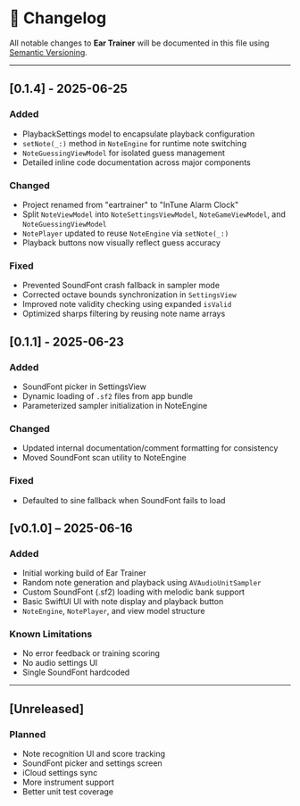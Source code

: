 # 📜 Changelog

All notable changes to **Ear Trainer** will be documented in this file using [Semantic Versioning](https://semver.org/).

---
## [0.1.4] - 2025-06-25

### Added

- PlaybackSettings model to encapsulate playback configuration
- `setNote(_:)` method in `NoteEngine` for runtime note switching
- `NoteGuessingViewModel` for isolated guess management
- Detailed inline code documentation across major components

### Changed

- Project renamed from "eartrainer" to "InTune Alarm Clock"
- Split `NoteViewModel` into `NoteSettingsViewModel`, `NoteGameViewModel`, and `NoteGuessingViewModel`
- `NotePlayer` updated to reuse `NoteEngine` via `setNote(_:)`
- Playback buttons now visually reflect guess accuracy

### Fixed

- Prevented SoundFont crash fallback in sampler mode
- Corrected octave bounds synchronization in `SettingsView`
- Improved note validity checking using expanded `isValid`
- Optimized sharps filtering by reusing note name arrays
  
## [0.1.1] - 2025-06-23

### Added
- SoundFont picker in SettingsView
- Dynamic loading of `.sf2` files from app bundle
- Parameterized sampler initialization in NoteEngine

### Changed
- Updated internal documentation/comment formatting for consistency
- Moved SoundFont scan utility to NoteEngine

### Fixed
- Defaulted to sine fallback when SoundFont fails to load

## [v0.1.0] – 2025-06-16
### Added
- Initial working build of Ear Trainer
- Random note generation and playback using `AVAudioUnitSampler`
- Custom SoundFont (.sf2) loading with melodic bank support
- Basic SwiftUI UI with note display and playback button
- `NoteEngine`, `NotePlayer`, and view model structure

### Known Limitations
- No error feedback or training scoring
- No audio settings UI
- Single SoundFont hardcoded

---

## [Unreleased]
### Planned
- Note recognition UI and score tracking
- SoundFont picker and settings screen
- iCloud settings sync
- More instrument support
- Better unit test coverage

